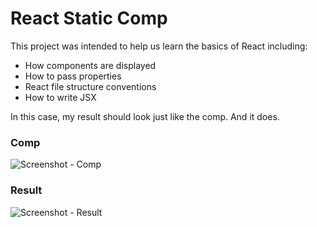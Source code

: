 # React Static Comp

This project was intended to help us learn the basics of React including:
 - How components are displayed
 - How to pass properties
 - React file structure conventions
 - How to write JSX
 
 In this case, my result should look just like the comp.  And it does.
 
 ### Comp
 ![Screenshot - Comp](/../<master>/public/screenshot-comp.png?raw=true "Screenshot - Comp")
 
 ### Result
 ![Screenshot - Result](/../<master>/public/screenshot-result.png?raw=true "Screenshot - Result")
 
